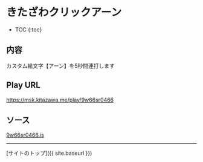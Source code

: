 # きたざわクリックアーン

* TOC
{:toc}

## 内容
カスタム絵文字【アーン】を5秒間連打します  

## Play URL

https://msk.kitazawa.me/play/9w66sr0466

## ソース

[9w66sr0466.is](./../src/kitazawa/9w66sr0466.is)

----

[サイトのトップ]({{ site.baseurl }})

